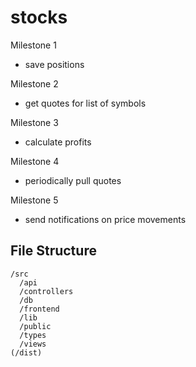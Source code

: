 # stocks

Milestone 1
- save positions

Milestone 2
- get quotes for list of symbols

Milestone 3
- calculate profits

Milestone 4
- periodically pull quotes

Milestone 5
- send notifications on price movements

## File Structure

```
/src
  /api
  /controllers
  /db
  /frontend
  /lib
  /public
  /types
  /views
(/dist)

```